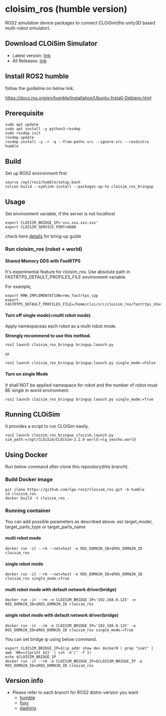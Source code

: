 # cloisim_ros (humble version)

ROS2 simulation device packages to connect CLOiSim(the unity3D based multi-robot simulator).

## Download CLOiSim Simulator

- Latest version: [link](https://github.com/lge-ros2/cloisim/releases/latest)
- All Releases: [link](https://github.com/lge-ros2/cloisim/releases)

## Install ROS2 humble

  follow the guideline on below link.

  <https://docs.ros.org/en/humble/Installation/Ubuntu-Install-Debians.html>

## Prerequisite

```shell
sudo apt update
sudo apt install -y python3-rosdep
sudo rosdep init
rosdep update
rosdep install -y -r -q --from-paths src --ignore-src --rosdistro humble
```

## Build

Set up ROS2 environment first

```shell
source /opt/ros2/humble/setup.bash
colcon build --symlink-install --packages-up-to cloisim_ros_bringup
```

## Usage

Set environment variable, if the server is not localhost

```shell
export CLOISIM_BRIDGE_IP='xxx.xxx.xxx.xxx'
export CLOISIM_SERVICE_PORT=8080
```

check here [details](https://github.com/lge-ros2/cloisim_ros/tree/humble/cloisim_ros_bringup) for bring-up guide

### Run cloisim_ros (robot + world)

#### Shared Memory DDS with FastRTPS

It's experimental feature for cloisim_ros. Use absolute path in FASTRTPS_DEFAULT_PROFILES_FILE environment variable.

For example,

```shell
export RMW_IMPLEMENTATION=rmw_fastrtps_cpp
export FASTRTPS_DEFAULT_PROFILES_FILE=/home/cloi/src/cloisim_ros/fastrtps_shared_profile.xml
```

#### Turn off single mode(=multi robot mode)

Apply namespaceas each robot as a multi robot mode.

**Strongly recommend to use this method.**

```shell
ros2 launch cloisim_ros_bringup bringup.launch.py
```

or

```shell
ros2 launch cloisim_ros_bringup bringup.launch.py single_mode:=False
```

#### Turn on single Mode

It shall NOT be applied namespace for robot and the number of robot must BE single in world environment.

```shell
ros2 launch cloisim_ros_bringup bringup.launch.py single_mode:=True
```

## Running CLOiSim

It provides a script to run CLOiSim easily.

```shell
ros2 launch cloisim_ros_bringup cloisim.launch.py sim_path:=/opt/CLOiSim/CLOiSim-2.2.0 world:=lg_seocho.world
```

## Using Docker

Run below command after clone this repository(this branch).

### Build Docker image

```shell
git clone https://github.com/lge-ros2/cloisim_ros.git -b humble
cd cloisim_ros
docker build -t cloisim_ros .
```

### Running container

You can add possible parameters as described above. ex) target_model, target_parts_type or target_parts_name

#### multi robot mode

```shell
docker run -it --rm --net=host -e ROS_DOMAIN_ID=$ROS_DOMAIN_ID cloisim_ros
```

#### single robot mode

```shell
docker run -it --rm --net=host -e ROS_DOMAIN_ID=$ROS_DOMAIN_ID cloisim_ros single_mode:=True
```

#### multi robot mode with default network driver(bridge)

```shell
docker run -it --rm -e CLOISIM_BRIDGE_IP='192.168.0.125' -e ROS_DOMAIN_ID=$ROS_DOMAIN_ID cloisim_ros
```

#### single robot mode with default network driver(bridge)

```shell
docker run -it --rm -e CLOISIM_BRIDGE_IP='192.168.0.125' -e ROS_DOMAIN_ID=$ROS_DOMAIN_ID cloisim_ros single_mode:=True
```

You can set bridge ip using below command.

```shell
export CLOISIM_BRIDGE_IP=$(ip addr show dev docker0 | grep "inet" | awk 'NR==1{print $2}' | cut -d'/' -f 1)
echo $CLOISIM_BRIDGE_IP
docker run -it --rm -e CLOISIM_BRIDGE_IP=$CLOISIM_BRIDGE_IP -e ROS_DOMAIN_ID=$ROS_DOMAIN_ID cloisim_ros
```

## Version info

- Please refer to each branch for ROS2 distro-version you want
  - [humble](https://github.com/lge-ros2/cloisim_ros/tree/humble)
  - [foxy](https://github.com/lge-ros2/cloisim_ros/tree/foxy)
  - [dashing](https://github.com/lge-ros2/sim_device/tree/dashing)
